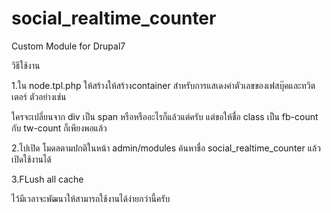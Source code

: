 social_realtime_counter
=======================

Custom Module for Drupal7

วิธีใช้งาน

1.ใน node.tpl.php ให้สร้างให้สร้างcontainer สำหรับการแสเดงค่าตัวเลขของเฟสบุ๊คและทวิตเตอร์ ตัวอย่างเช่น
<div class="fb-count"></div>
<div class="tw-count"></div>
ใครจะเปลี่ยนจาก div เป็น span หรือหรืออะไรก็แล้วแต่ครับ แต่ขอให้ชื่อ class เป็น fb-count กับ tw-count ก็เพียงพอแล้ว

2.ไปเปิด โมดลตามปกติในหน้า admin/modules ค้นหาชื่อ social_realtime_counter แล้วเปิดใช้งานได้

3.FLush all cache 


ไว้มีเวลาจะพัฒนาให้สามารถใช้งานได้ง่ายกว่านี้ครับ
